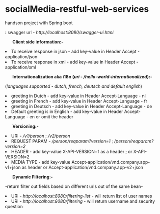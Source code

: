 # socialMedia-restful-web-services
handson project with Spring boot

: swagger url - <i>http://localhost:8080/swagger-ui.html
</i>


<b><ul> Client side information:-</ul></b>

 <li>To receive response in json - 
 add key-value in Header Accept - application/json
 <li>To receive response in xml -
 add key-value in Header Accept - application/xml


<b><ul> Internationalization aka i18n (<i>uri - /hello-world-internationalized</i>):-</ul></b>
(<i>languages supported - dutch, french, deutsch and default english</i>)
 
<li>greeting in Dutch -
add key-value in Header Accept-Language - nl
 <li>greeting in French -
add key-value in Header Accept-Language - fr
 <li>greeting in Deutsch -
add key-value in Header Accept-Language - de
 <li>Default greeting is in English -
add key-value in Header Accept-Language - en or omit the header

<b><ul> Versioning:-</ul></b>
<li> URI - <i>/v1/person</i> ; <i>/v2/person</i>
<li> REQUEST PARAM - <i>/person/reqparam?version=1</i> ; <i>/person/reqparam?version=2</i>
<li> HEADER - add key-value X-API-VERSION=1 as a header ; or X-API-VERSION=2
<li> MEDIA TYPE - add key-value Accept-application/vnd.company.app-v1+json as header or Accept-application/vnd.company.app-v2+json

<b><ul> Dynamic Filtering:-</ul></b>
-return filter out fields based on different uris out of the same bean-

<li> URI - <i>http://localhost:8080/filtering-list</i>
 - will return list of user names
<li> URI - <i>http://localhost:8080/filtering</i>
 - will return username and security question
